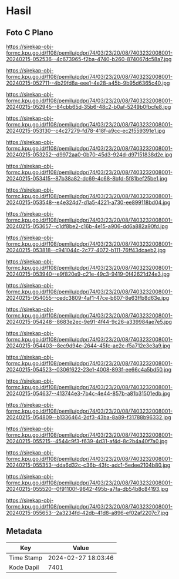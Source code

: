 # Hasil

## Foto C Plano

https://sirekap-obj-formc.kpu.go.id/f108/pemilu/pdpr/74/03/23/20/08/7403232008001-20240215-052536--4c673965-f2ba-4740-b260-874067dc58a7.jpg

https://sirekap-obj-formc.kpu.go.id/f108/pemilu/pdpr/74/03/23/20/08/7403232008001-20240215-052711--4b29fd8a-eee1-4e28-a45b-9b95d6365c40.jpg

https://sirekap-obj-formc.kpu.go.id/f108/pemilu/pdpr/74/03/23/20/08/7403232008001-20240215-052945--84cbb65d-35b6-48c2-b0af-5249b0fbcfe8.jpg

https://sirekap-obj-formc.kpu.go.id/f108/pemilu/pdpr/74/03/23/20/08/7403232008001-20240215-053130--c4c27279-fd78-418f-a9cc-ec2f559391e1.jpg

https://sirekap-obj-formc.kpu.go.id/f108/pemilu/pdpr/74/03/23/20/08/7403232008001-20240215-053252--d9972aa0-0b70-45d3-924d-d97151838d2e.jpg

https://sirekap-obj-formc.kpu.go.id/f108/pemilu/pdpr/74/03/23/20/08/7403232008001-20240215-053415--87b38a82-dc69-4c68-8bfd-5f81bef25be1.jpg

https://sirekap-obj-formc.kpu.go.id/f108/pemilu/pdpr/74/03/23/20/08/7403232008001-20240215-053548--e4e324d7-d1a5-4221-a730-ee899118bd04.jpg

https://sirekap-obj-formc.kpu.go.id/f108/pemilu/pdpr/74/03/23/20/08/7403232008001-20240215-053657--c1df8be2-c16b-4e15-a906-dd6a882a90fd.jpg

https://sirekap-obj-formc.kpu.go.id/f108/pemilu/pdpr/74/03/23/20/08/7403232008001-20240215-053818--c941044c-2c77-4072-b111-76ff43dcaeb2.jpg

https://sirekap-obj-formc.kpu.go.id/f108/pemilu/pdpr/74/03/23/20/08/7403232008001-20240215-053940--e9f820e9-c21e-49c3-9419-0f42621d24e3.jpg

https://sirekap-obj-formc.kpu.go.id/f108/pemilu/pdpr/74/03/23/20/08/7403232008001-20240215-054055--cedc3809-4af1-47ce-b607-8e63ffb8d63e.jpg

https://sirekap-obj-formc.kpu.go.id/f108/pemilu/pdpr/74/03/23/20/08/7403232008001-20240215-054248--8683e2ec-9e91-4f44-9c26-a339984ae7e5.jpg

https://sirekap-obj-formc.kpu.go.id/f108/pemilu/pdpr/74/03/23/20/08/7403232008001-20240215-054403--8ec9d94e-2644-45fc-ae2c-f5a712e3e3a9.jpg

https://sirekap-obj-formc.kpu.go.id/f108/pemilu/pdpr/74/03/23/20/08/7403232008001-20240215-054523--0306f622-23e1-4008-893f-ee66c4a5bd50.jpg

https://sirekap-obj-formc.kpu.go.id/f108/pemilu/pdpr/74/03/23/20/08/7403232008001-20240215-054637--413744e3-7b4c-4e44-857b-a81b31501edb.jpg

https://sirekap-obj-formc.kpu.go.id/f108/pemilu/pdpr/74/03/23/20/08/7403232008001-20240215-054809--b1336464-2df3-43ba-8a89-f31788b96332.jpg

https://sirekap-obj-formc.kpu.go.id/f108/pemilu/pdpr/74/03/23/20/08/7403232008001-20240215-055215--4544c9f3-f639-4d31-af4d-8c2b4a40f7a0.jpg

https://sirekap-obj-formc.kpu.go.id/f108/pemilu/pdpr/74/03/23/20/08/7403232008001-20240215-055353--dda6d32c-c36b-43fc-adc1-5edee2104b80.jpg

https://sirekap-obj-formc.kpu.go.id/f108/pemilu/pdpr/74/03/23/20/08/7403232008001-20240215-055520--0f91100f-9642-495b-a7fa-db54b8c84193.jpg

https://sirekap-obj-formc.kpu.go.id/f108/pemilu/pdpr/74/03/23/20/08/7403232008001-20240215-055653--2a3234fd-42db-41d8-a896-ef02af2207c7.jpg


## Metadata

| Key        | Value               |
| ---------- | ------------------- |
| Time Stamp | 2024-02-27 18:03:46 |
| Kode Dapil | 7401                |




